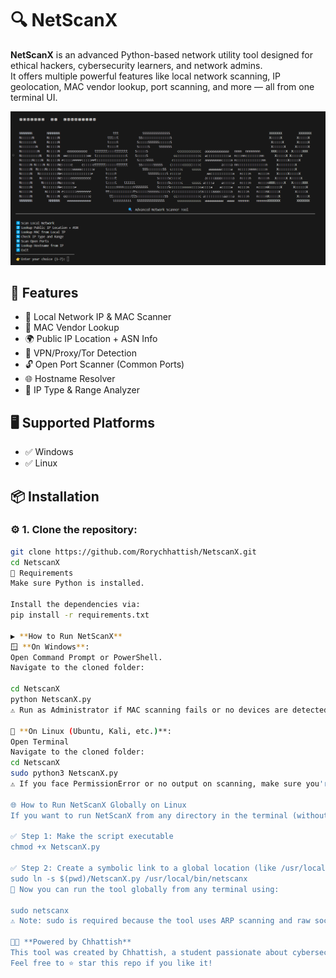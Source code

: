 # 🔍 NetScanX

**NetScanX** is an advanced Python-based network utility tool designed for ethical hackers, cybersecurity learners, and network admins.  
It offers multiple powerful features like local network scanning, IP geolocation, MAC vendor lookup, port scanning, and more — all from one terminal UI.

![NetScanX Output](img/netscan_banner.png)

## 🚀 Features

- 📱 Local Network IP & MAC Scanner  
- 🍿 MAC Vendor Lookup  
- 🌍 Public IP Location + ASN Info  
- 🔎 VPN/Proxy/Tor Detection  
- 🔓 Open Port Scanner (Common Ports)  
- 🌐 Hostname Resolver  
- 🧠 IP Type & Range Analyzer  

## 🖥️ Supported Platforms

- ✅ Windows  
- ✅ Linux  

## 📦 Installation

### ⚙️ 1. Clone the repository:

```bash
git clone https://github.com/Rorychhattish/NetscanX.git
cd NetscanX
🧰 Requirements
Make sure Python is installed.

Install the dependencies via:
pip install -r requirements.txt

▶️ **How to Run NetScanX**
🪟 **On Windows**:
Open Command Prompt or PowerShell.
Navigate to the cloned folder:

cd NetscanX
python NetscanX.py
⚠️ Run as Administrator if MAC scanning fails or no devices are detected.

🐧 **On Linux (Ubuntu, Kali, etc.)**:
Open Terminal
Navigate to the cloned folder:
cd NetscanX
sudo python3 NetscanX.py
⚠️ If you face PermissionError or no output on scanning, make sure you're using sudo.

🌐 How to Run NetScanX Globally on Linux
If you want to run NetScanX from any directory in the terminal (without navigating to the folder every time), follow these steps:

✅ Step 1: Make the script executable
chmod +x NetscanX.py

✅ Step 2: Create a symbolic link to a global location (like /usr/local/bin)
sudo ln -s $(pwd)/NetscanX.py /usr/local/bin/netscanx
🔹 Now you can run the tool globally from any terminal using:

sudo netscanx
⚠️ Note: sudo is required because the tool uses ARP scanning and raw sockets.

👨‍💻 **Powered by Chhattish**
This tool was created by Chhattish, a student passionate about cybersecurity, network programming, and ethical hacking.
Feel free to ⭐ star this repo if you like it!

